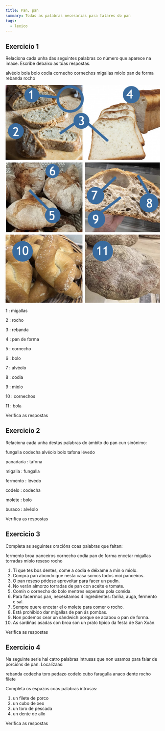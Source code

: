 ```yaml
---
title: Pan, pan
summary: Todas as palabras necesarias para falares do pan
tags:
  - lexico
---
```


## Exercicio 1

Relaciona cada unha das seguintes palabras co número que aparece na imaxe.
Escribe debaixo as túas respostas.

<e-layout>
  <e-tag color=3>alvéolo</e-tag>
  <e-tag color=3>bola</e-tag>
  <e-tag color=3>bolo</e-tag>
  <e-tag color=3>codia</e-tag>
  <e-tag color=3>cornecho</e-tag>
  <e-tag color=3>cornechos</e-tag>
  <e-tag color=3>migallas</e-tag>
  <e-tag color=3>miolo</e-tag>
  <e-tag color=3>pan de forma</e-tag>
  <e-tag color=3>rebanda</e-tag>
  <e-tag color=3>rocho</e-tag>
</e-layout>

![](/img/pan.jpg)

1 : <e-answer size=16>migallas</e-anwser>

2 : <e-answer size=16>rocho</e-anwser>

3 : <e-answer size=16>rebanda</e-anwser>

4 : <e-answer size=16>pan de forma</e-anwser>

5 : <e-answer size=16>cornecho</e-anwser>

6 : <e-answer size=16>bolo</e-anwser>

7 : <e-answer size=16>alvéolo</e-anwser>

8 : <e-answer size=16>codia</e-anwser>

9 : <e-answer size=16>miolo</e-anwser>

10 : <e-answer size=16>cornechos</e-anwser>

11 : <e-answer size=16>bola</e-anwser>

<e-validate>Verifica as respostas</e-validate>

## Exercicio 2

Relaciona cada unha destas palabras do ámbito do pan cun sinónimo:

<e-layout>
<e-tag color=4>fungalla</e-tag>
<e-tag color=4>codecha</e-tag>
<e-tag color=4>alvéolo</e-tag>
<e-tag color=4>bolo</e-tag>
<e-tag color=4>tafona</e-tag>
<e-tag color=4>lévedo</e-tag>
</e-layout>

panadaría : <e-answer>tafona</e-answer>

migalla : <e-answer>fungalla</e-answer>

fermento : <e-answer>lévedo</e-answer>

codelo : <e-answer>codecha</e-answer>

molete : <e-answer>bolo</e-answer>

buraco : <e-answer>alvéolo</e-answer>

<e-validate>Verifica as respostas</e-validate>

## Exercicio 3

Completa as seguintes oracións coas palabras que faltan:

<e-layout>
<e-tag color=2>fermento</e-tag>
<e-tag color=2>broa</e-tag>
<e-tag color=2>panceiros</e-tag>
<e-tag color=2>cornecho</e-tag>
<e-tag color=2>codia</e-tag>
<e-tag color=2>pan de forma</e-tag>
<e-tag color=2>encetar</e-tag>
<e-tag color=2>migallas</e-tag>
<e-tag color=2>torradas</e-tag>
<e-tag color=2>miolo</e-tag>
<e-tag color=2>reseso</e-tag>
<e-tag color=2>rocho</e-tag>
</e-layout>

1. Ti que tes bos dentes, come a <e-answer>codia</e-answer> e déixame a min o
   <e-answer>miolo</e-answer>.
2. Compra pan abondo que nesta casa somos todos moi
   <e-answer>panceiros</e-answer>.
3. O pan <e-answer>reseso</e-answer> pódese aproveitar para facer un pudin.
4. No verán almorzo <e-answer>torradas</e-answer> de pan con aceite e tomate.
5. Comín o <e-answer>cornecho</e-answer> do bolo mentres esperaba pola comida.
6. Para facermos pan, necesitamos 4 ingredientes: fariña, auga,
   <e-answer>fermento</e-answer> e sal.
7. Sempre quere <e-answer>encetar</e-answer> el o molete para comer o
   <e-answer>rocho</e-answer>.
8. Está prohibido dar <e-answer>migallas</e-answer> de pan ás pombas.
9. Non podemos cear un sándwich porque se acabou o <e-answer>pan de forma</e-answer>.
10. As sardiñas asadas con <e-answer>broa</e-answer> son un prato típico da
    festa de San Xoán.

<e-validate>Verifica as respostas</e-validate>

## Exercicio 4

Na seguinte serie hai catro palabras intrusas que non usamos para falar de
porcións de pan. Localízaas:

<e-layout>
<e-tag color=7>rebanda</e-tag>
<e-tag color=7>codecha</e-tag>
<e-tag color=7>toro</e-tag>
<e-tag color=7>pedazo</e-tag>
<e-tag color=7>codelo</e-tag>
<e-tag color=7>cubo</e-tag>
<e-tag color=7>faragulla</e-tag>
<e-tag color=7>anaco</e-tag>
<e-tag color=7>dente</e-tag>
<e-tag color=7>rocho</e-tag>
<e-tag color=7>filete</e-tag>
</e-layout>

Completa os espazos coas palabras intrusas:

1. un <e-answer>filete</e-answer> de porco
2. un <e-answer>cubo</e-answer> de xeo
3. un <e-answer>toro</e-answer> de pescada
4. un <e-answer>dente</e-answer> de allo

<e-validate>Verifica as respostas</e-validate>
